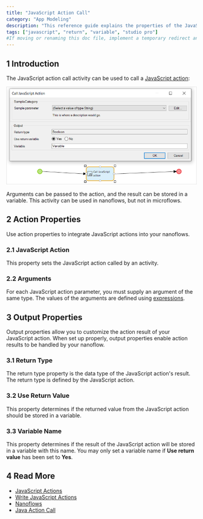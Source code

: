 ```yaml
---
title: "JavaScript Action Call"
category: "App Modeling"
description: "This reference guide explains the properties of the JavaScript action call activity."
tags: ["javascript", "return", "variable", "studio pro"]
#If moving or renaming this doc file, implement a temporary redirect and let the respective team know they should update the URL in the product. See Mapping to Products for more details.
---
```


## 1 Introduction

The JavaScript action call activity can be used to call a [JavaScript action](javascript-actions):

![javascript action call properties](attachments/javascript-action-call/properties.png)

Arguments can be passed to the action, and the result can be stored in a variable. This activity can be used in nanoflows, but not in microflows.

## 2 Action Properties

Use action properties to integrate JavaScript actions into your nanoflows.

### 2.1 JavaScript Action

This property sets the JavaScript action called by an activity.

### 2.2 Arguments

For each JavaScript action parameter, you must supply an argument of the same type. The values of the arguments are defined using [expressions](expressions).

## 3 Output Properties

Output properties allow you to customize the action result of your JavaScript action. When set up properly, output properties enable action results to be handled by your nanoflow.

### 3.1 Return Type

The return type property is the data type of the JavaScript action's result. The return type is defined by the JavaScript action.

### 3.2 Use Return Value

This property determines if the returned value from the JavaScript action should be stored in a variable.

### 3.3 Variable Name

This property determines if the result of the JavaScript action will be stored in a variable with this name. You may only set a variable name if **Use return value** has been set to **Yes**.

## 4 Read More

* [JavaScript Actions](javascript-actions)
* [Write JavaScript Actions](/howto/extensibility/write-javascript-actions)
* [Nanoflows](nanoflows)
* [Java Action Call](java-action-call)